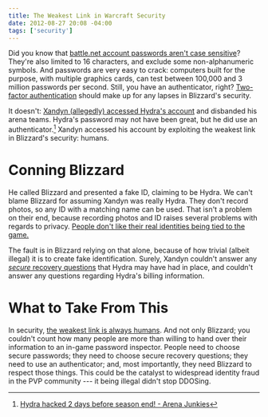 ```yaml
---
title: The Weakest Link in Warcraft Security
date: 2012-08-27 20:08 -04:00
tags: ['security']
---
```


Did you know that [battle.net account passwords aren't case sensitive](https://news.ycombinator.com/item?id=4022145)? They're also limited to 16 characters, and exclude some non-alphanumeric symbols. And passwords are very easy to crack: computers built for the purpose, with multiple graphics cards, can test between 100,000 and 3 million passwords per second. Still, you have an authenticator, right? [Two-factor authentication](https://en.wikipedia.org/wiki/Two-factor_authentication#Tokens_with_a_display_.28disconnected_tokens.29) should make up for any lapses in Blizzard's security.

It doesn't: [Xandyn (allegedly) accessed Hydra's account](http://www.arenajunkies.com/topic/227822-proof-hydrahacked/) and disbanded his arena teams. Hydra's password may not have been great, but he did use an authenticator.[^1] Xandyn accessed his account by exploiting the weakest link in Blizzard's security: humans.

Conning Blizzard
================

He called Blizzard and presented a fake ID, claiming to be Hydra. We can't blame Blizzard for assuming Xandyn was really Hydra. They don't record photos, so any ID with a matching name can be used. That isn't a problem on their end, because recording photos and ID raises several problems with regards to privacy. [People don't like their real identities being tied to the game.](http://www.joystiq.com/2010/07/09/real-id-nixed-from-blizzard-forums-morhaime-explains/)

The fault is in Blizzard relying on that alone, because of how trivial (albeit illegal) it is to create fake identification. Surely, Xandyn couldn't answer any
[_secure_ recovery questions](http://www.slate.com/articles/news_and_politics/explainer/2012/06/mitt_romney_email_hack_which_password_recovery_questions_are_most_secure_.html) that Hydra may have had in place, and couldn't answer any questions regarding Hydra's billing information.

What to Take From This
======================

In security, [the weakest link is always humans](https://en.wikipedia.org/wiki/Social_engineering_%28security%29). And not only Blizzard; you couldn't count how many people are more than willing to hand over their information to an in-game password inspector. People need to choose secure passwords; they need to choose secure recovery questions; they need to use an authenticator; and, most importantly, they need Blizzard to respect those things. This could be the catalyst to widespread identity fraud in the PVP community --- it being illegal didn't stop DDOSing.

[^1]: [Hydra hacked 2 days before season end&#33; - Arena Junkies](http://www.arenajunkies.com/topic/227779-hydra-hacked-2-days-before-season-end/page__view__findpost__p__3750781)

